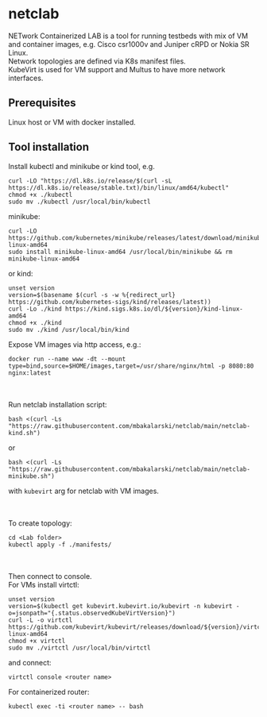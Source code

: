 # netclab
NETwork Containerized LAB is a tool for running testbeds with mix of VM and container images, e.g. Cisco csr1000v and Juniper cRPD or Nokia SR Linux.<br>
Network topologies are defined via K8s manifest files.<br>
KubeVirt is used for VM support and Multus to have more network interfaces.<br>

## Prerequisites
Linux host or VM with docker installed.<br>

## Tool installation
Install kubectl and minikube or kind tool, e.g.
```
curl -LO "https://dl.k8s.io/release/$(curl -sL https://dl.k8s.io/release/stable.txt)/bin/linux/amd64/kubectl"
chmod +x ./kubectl
sudo mv ./kubectl /usr/local/bin/kubectl
```

minikube:
```
curl -LO https://github.com/kubernetes/minikube/releases/latest/download/minikube-linux-amd64
sudo install minikube-linux-amd64 /usr/local/bin/minikube && rm minikube-linux-amd64
```
or kind:
```
unset version
version=$(basename $(curl -s -w %{redirect_url} https://github.com/kubernetes-sigs/kind/releases/latest))
curl -Lo ./kind https://kind.sigs.k8s.io/dl/${version}/kind-linux-amd64
chmod +x ./kind
sudo mv ./kind /usr/local/bin/kind
```

Expose VM images via http access, e.g.:
```
docker run --name www -dt --mount type=bind,source=$HOME/images,target=/usr/share/nginx/html -p 8080:80 nginx:latest
```

<br><br>
Run netclab installation script:
```
bash <(curl -Ls "https://raw.githubusercontent.com/mbakalarski/netclab/main/netclab-kind.sh")
```
or
```
bash <(curl -Ls "https://raw.githubusercontent.com/mbakalarski/netclab/main/netclab-minikube.sh")
```
with ```kubevirt``` arg for netclab with VM images.<br>

<br><br>
To create topology:
```
cd <Lab folder>
kubectl apply -f ./manifests/
```

<br><br>
Then connect to console.<br>
For VMs install virtctl:
```
unset version
version=$(kubectl get kubevirt.kubevirt.io/kubevirt -n kubevirt -o=jsonpath="{.status.observedKubeVirtVersion}")
curl -L -o virtctl https://github.com/kubevirt/kubevirt/releases/download/${version}/virtctl-${version}-linux-amd64
chmod +x virtctl
sudo mv ./virtctl /usr/local/bin/virtctl
```
and connect:
```
virtctl console <router name>
```

For containerized router:
```
kubectl exec -ti <router name> -- bash
```
